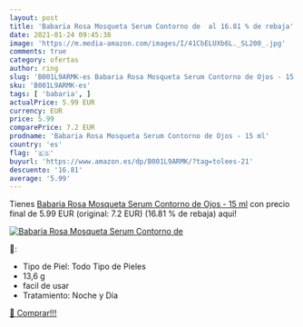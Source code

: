 ```yaml
---
layout: post
title: 'Babaria Rosa Mosqueta Serum Contorno de  al 16.81 % de rebaja'
date: 2021-01-24 09:45:38
image: 'https://m.media-amazon.com/images/I/41CbELUXb6L._SL200_.jpg'
comments: true
category: ofertas
author: ring
slug: 'B001L9ARMK-es Babaria Rosa Mosqueta Serum Contorno de Ojos - 15 ml'
sku: 'B001L9ARMK-es'
tags: [ 'babaria', ]
actualPrice: 5.99 EUR
currency: EUR
price: 5.99
comparePrice: 7.2 EUR
prodname: 'Babaria Rosa Mosqueta Serum Contorno de Ojos - 15 ml'
country: 'es'
flag: '🇪🇸'
buyurl: 'https://www.amazon.es/dp/B001L9ARMK/?tag=tolees-21'
descuento: '16.81'
average: '5.99'
---
```


Tienes [Babaria Rosa Mosqueta Serum Contorno de Ojos - 15 ml](https://www.amazon.es/dp/B001L9ARMK/?tag=tolees-21) con precio final de  5.99 EUR (original: 7.2 EUR) (16.81 %  de rebaja) aqui!

[![Babaria Rosa Mosqueta Serum Contorno de ](https://m.media-amazon.com/images/I/41CbELUXb6L._SL200_.jpg)](https://www.amazon.es/dp/B001L9ARMK/?tag=tolees-21)

🔎:

- Tipo de Piel: Todo Tipo de Pieles
- 13,6 g
- facil de usar
- Tratamiento: Noche y Día

[🛒 Comprar!!!](https://www.amazon.es/dp/B001L9ARMK/?tag=tolees-21)
